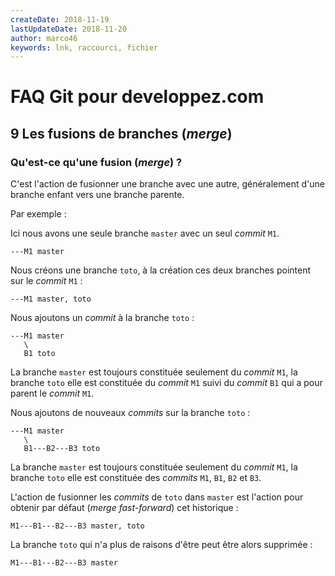 ```yaml
---
createDate: 2018-11-19
lastUpdateDate: 2018-11-20
author: marco46
keywords: lnk, raccourci, fichier
---
```


# FAQ Git pour developpez.com

## 9 Les fusions de branches (*merge*)

### Qu'est-ce qu'une fusion (*merge*) ?

C'est l'action de fusionner une branche avec une autre, généralement d'une branche enfant vers une branche parente.

Par exemple :

Ici nous avons une seule branche `master` avec un seul *commit* `M1`.

```text
---M1 master
```

Nous créons une branche `toto`, à la création ces deux branches pointent sur le *commit* `M1` :

```text
---M1 master, toto
```

Nous ajoutons un *commit* à la branche `toto` :

```text
---M1 master
   \
   B1 toto
```

La branche `master` est toujours constituée seulement du *commit* `M1`, la branche `toto` elle est constituée du *commit* `M1` suivi du *commit* `B1` qui a pour parent le *commit* `M1`.

Nous ajoutons de nouveaux *commits* sur la branche `toto` :

```text
---M1 master
   \
   B1---B2---B3 toto
```

La branche `master` est toujours constituée seulement du *commit* `M1`, la branche `toto` elle est constituée des *commits* `M1`, `B1`, `B2` et `B3`.

L'action de fusionner les *commits* de `toto` dans `master` est l'action pour obtenir par défaut (*merge fast-forward*) cet historique :

```text
M1---B1---B2---B3 master, toto
```

La branche `toto` qui n'a plus de raisons d'être peut être alors supprimée :

```text
M1---B1---B2---B3 master
```
